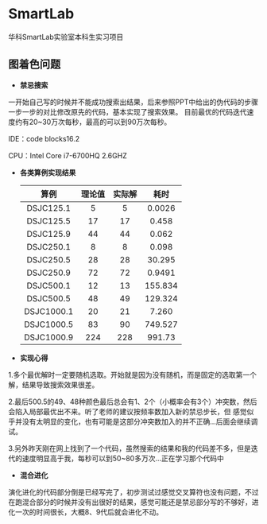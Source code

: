 # SmartLab

华科SmartLab实验室本科生实习项目

## 图着色问题
- **禁忌搜索**

一开始自己写的时候并不能成功搜索出结果，后来参照PPT中给出的伪代码的步骤一步一步的对比修改原先的代码，基本实现了搜索效果。
目前最优的代码迭代速度约有20~30万次每秒，最高的可以到90万次每秒。

IDE：code blocks16.2

CPU：Intel Core i7-6700HQ 2.6GHZ
- **各类算例实现结果**

  |     算例     | 理论值  | 实际解  |   耗时    |  
  | :--------: | :--: | :--: | :-----: | 
  | DSJC125.1  |  5   |  5   | 0.0026  | 
  | DSJC125.5  |  17  |  17  |  0.458  |
  | DSJC125.9  |  44  |  44  |  0.062  | 
  | DSJC250.1  |  8   |  8   |  0.098  |
  | DSJC250.5  |  28  |  28  | 30.295  | 
  | DSJC250.9  |  72  |  72  | 0.9491  | 
  | DSJC500.1  |  12  |  13  | 155.834 |
  | DSJC500.5  |  48  |  49  | 129.324 | 
  | DSJC1000.1 |  20  |  21  |  7.260  |
  | DSJC1000.5 |  83  |  90  | 749.527 | 
  | DSJC1000.9 | 224  | 228  | 991.73  | 
  
- **实现心得**

 1.多个最优解时一定要随机选取。开始就是因为没有随机，而是固定的选取第一个解，结果导致搜索效果很差。

 2.最后500.5的49、48种颜色最后总会有1、2个（小概率会有3个）冲突数，然后会陷入局部最优出不来。听了老师的建议按频率数加入新的禁忌步长，但
感觉似乎并没有太明显的变化，也有可能是这部分冲突数加入的并不正确...后面会继续调试。

 3.另外昨天刚在网上找到了一个代码，虽然搜索的结果和我的代码差不多，但是迭代的速度明显高于我，每秒可以到50~80多万次...正在学习那个代码中
 

- **混合进化**

 演化进化的代码部分倒是已经写完了，初步测试过感觉交叉算符也没有问题，不过在跑混合部分的时候并没有出很好的结果，感觉可能还是禁忌部分写的不够好，进化一次的时间很长，大概8、9代后就会进化不动。
